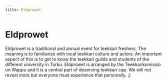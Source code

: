 ```yaml
---
title: Eldprowet
---
```

# Eldprowet



Eldprowet is a traditional and annual event for teekkari freshers. The meaning is to familiarize with local teekkari culture and actors. An important aspect of this is to get to know the teekkari guilds and students of the different university in Turku. Eldprowet is arranged by the Teekkarikomissio on Wappu and it is a central part of deserving teekkari cap. We will not reveal more but everyone must experience that personally. ;)
